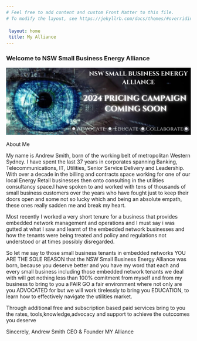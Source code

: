 ```yaml
---
# Feel free to add content and custom Front Matter to this file.
# To modify the layout, see https://jekyllrb.com/docs/themes/#overriding-theme-defaults

 layout: home
 title: My Alliance
---
```

### Welcome to NSW Small Business Energy Alliance

![NSW Small Business Energy Alliance. Uniting for Fair Energy Prices & Success. Advocate Educate Collaborate.](/assets/Banner.jpg)

<p>About Me<p></p>
<p>My name is Andrew Smith, born of the working belt of metropolitan Western Sydney. I have spent the last 37 years in corporates spanning Banking, Telecommunications, IT, Utilities, Senior Service Delivery and Leadership. With over a decade in the billing and contracts space working for one of our local Energy Retail businesses then onto consulting in the utilities consultancy space.I have spoken to and worked with tens of thousands of small business customers over the years who have fought just to keep their doors open and some not so lucky which and being an absolute empath, these ones really sadden me and break my heart.
</p>
<p>Most recently I worked a very short tenure for a business that provides embedded network management and operations and I must say i was gutted at what I saw and learnt of the embedded network businesses and how the tenants were being treated and policy and regulations not understood or at times possibly disregarded.</p>

<p>So let me say to those small business tenants in embedded networks YOU ARE THE SOLE REASON that the NSW Small Business Energy Alliance was born, because you deserve better and you have my word that each and every small business including those embedded network tenants we deal with will get nothing less than 100% comitment from myself and from my business to bring to you a FAIR GO a fair environment where not only are you ADVOCATED for but we will work tirelessly to bring you EDUCATION, to learn how to effectively navigate the utilities market.</p>
<p>Through additional free and subscription based paid services bring to you the rates, tools,knowledge,advocacy and support to achieve the outccomes you deserve</p>
<p>Sincerely,
Andrew Smith
CEO & Founder 
MY Alliance</p>
